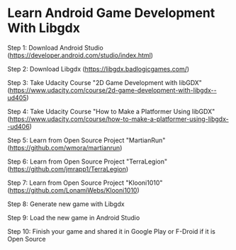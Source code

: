 # Learn Android Game Development With Libgdx

Step 1: Download Android Studio (https://developer.android.com/studio/index.html)

Step 2: Download Libgdx (https://libgdx.badlogicgames.com/)

Step 3: Take Udacity Course "2D Game Development with libGDX" (https://www.udacity.com/course/2d-game-development-with-libgdx--ud405)

Step 4: Take Udacity Course "How to Make a Platformer Using libGDX" (https://www.udacity.com/course/how-to-make-a-platformer-using-libgdx--ud406)

Step 5: Learn from Open Source Project "MartianRun" (https://github.com/wmora/martianrun)

Step 6: Learn from Open Source Project "TerraLegion" (https://github.com/jmrapp1/TerraLegion)

Step 7: Learn from Open Source Project "Klooni1010" (https://github.com/LonamiWebs/Klooni1010)

Step 8: Generate new game with Libgdx

Step 9: Load the new game in Android Studio

Step 10: Finish your game and shared it in Google Play or F-Droid if it is Open Source
